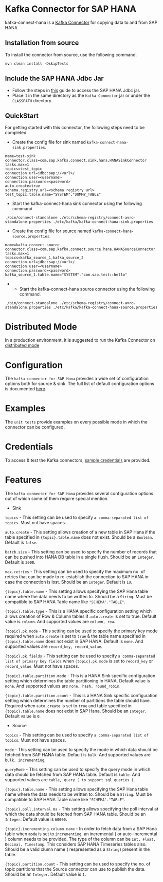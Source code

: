 # Kafka Connector for SAP HANA

kafka-connect-hana is a [Kafka Connector](http://kafka.apache.org/documentation.html#connect) for copying data to and from SAP HANA.

## Installation from source

To install the connector from source, use the following command.

```
mvn clean install -DskipTests
```

## Include the SAP HANA Jdbc Jar

- Follow the steps in [this](http://help.sap.com/saphelp_hanaplatform/helpdata/en/ff/15928cf5594d78b841fbbe649f04b4/frameset.htm) guide to access the SAP HANA Jdbc jar.
- Place it in the same directory as the `Kafka Connector` jar or under the `CLASSPATH` directory.

## QuickStart

For getting started with this connector, the following steps need to be completed.

- Create the config file for sink named `kafka-connect-hana-sink.properties`.

```
name=test-sink
connector.class=com.sap.kafka.connect.sink.hana.HANASinkConnector
tasks.max=1
topics=test_topic
connection.url=jdbc:sap://<url>/
connection.user=<username>
connection.password=<password>
auto.create=true
schema.registry.url=<schema registry url>
test_topic.table.name="SYSTEM"."DUMMY_TABLE"
```

- Start the kafka-connect-hana sink connector using the following command.

```
./bin/connect-standalone ./etc/schema-registry/connect-avro-standalone.properties ./etc/kafka/kafka-connect-hana-sink.properties
```

- Create the config file for source named `kafka-connect-hana-source.properties`.

```
name=kafka-connect-source
connector.class=com.sap.kafka.connect.source.hana.HANASourceConnector
tasks.max=1
topics=kafka_source_1,kafka_source_2
connection.url=jdbc:sap://<url>/
connection.user=<username>
connection.password=<password>
kafka_source_1.table.name="SYSTEM"."com.sap.test::hello"
```

- - Start the kafka-connect-hana source connector using the following command.

```
./bin/connect-standalone ./etc/schema-registry/connect-avro-standalone.properties ./etc/kafka/kafka-connect-hana-source.properties
```

Distributed Mode
================

In a production environment, it is suggested to run the Kafka Connector on [distributed mode](http://docs.confluent.io/3.0.0/connect/userguide.html#distributed-mode)

Configuration
=============

The `kafka connector for SAP Hana` provides a wide set of configuration options both for source & sink.
The full list of default configuration options is documented [here](Configuration.md). 

Examples
========

The `unit tests` provide examples on every possible mode in which the connector can be configured.

Credentials
===========

To access & test the Kafka connectors, [sample credentials](Credentials.md) are provided.

Features
========

The `kafka connector for SAP Hana` provides several configuration options out of which some of them require special mention.

- Sink

`topics` - This setting can be used to specify `a comma-separated list of topics`. Must not have spaces.

`auto.create` - This setting allows creation of a new table in SAP Hana if the table specified in `{topic}.table.name` does not exist. Should be a `Boolean`. Default is `false`.

`batch.size` - This setting can be used to specify the number of records that can be pushed into HANA DB table in a single flush. Should be an `Integer`. Default is `3000`.

`max.retries` - This setting can be used to specify the maximum no. of retries that can be made to re-establish the connection to SAP HANA in case the connection is lost. Should be an `Integer`. Default is `10`.

`{topic}.table.name` - This setting allows specifying the SAP Hana table name where the data needs to be written to. Should be a `String`. Must be compatible to SAP HANA Table name like `"SCHEMA"."TABLE"`.

`{topic}.table.type` - This is a HANA specific configuration setting which allows creation of Row & Column tables if `auto.create` is set to true. Default value is `column`. And supported values are `column, row`.

`{topic}.pk.mode` - This setting can be used to specify the primary key mode required when `auto.create` is set to `true` & the table name specified in `{topic}.table.name` does not exist in SAP HANA. Default is `none`. And supported values are `record_key, record_value`.

`{topic}.pk.fields` - This setting can be used to specify `a comma-separated list of primary key fields` when `{topic}.pk.mode` is set to `record_key` or `record_value`. Must not have spaces.

`{topic}.table.partition.mode` - This is a HANA Sink specific configuration setting which determines the table partitioning in HANA. Default value is `none`. And supported values are `none, hash, round_robin`.

`{topic}.table.partition.count` - This is a HANA Sink specific configuration setting which determines the number of partitions the table should have. Required when `auto.create` is set to `true` and table specified in `{topic}.table.name` does not exist in SAP Hana. Should be an `Integer`. Default value is `0`.

- Source

`topics` - This setting can be used to specify `a comma-separated list of topics`. Must not have spaces.

`mode` - This setting can be used to specify the mode in which data should be fetched from SAP HANA table. Default is `bulk`. And supported values are `bulk, incrementing`.

`queryMode` - This setting can be used to specify the query mode in which data should be fetched from SAP HANA table. Default is `table`. And supported values are `table, query ( to support sql queries )`.

`{topic}.table.name` - This setting allows specifying the SAP Hana table name where the data needs to be written to. Should be a `String`. Must be compatible to SAP HANA Table name like `"SCHEMA"."TABLE"`.

`{topic}.poll.interval.ms` - This setting allows specifying the poll interval at which the data should be fetched from SAP HANA table. Should be an `Integer`. Default value is `60000`.

`{topic}.incrementing.column.name` - In order to fetch data from a SAP Hana table when `mode` is set to `incrementing`, an incremental ( or auto-incremental ) column needs to be provided. The type 
of the column can be `Int, Float, Decimal, Timestamp`. This considers SAP HANA Timeseries tables also. Should be a valid clumn name ( respresented as a `String`) present in the table.
 
 `{topic}.partition.count` - This setting can be used to specify the no. of topic partitions that the Source connector can use to publish the data. Should be an `Integer`. Default value is `1`.





